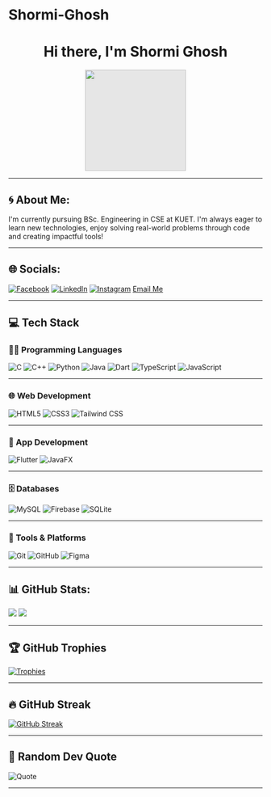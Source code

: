 # Shormi-Ghosh

<h1 align="center">Hi there, I'm Shormi Ghosh</h1>

<p align="center">
  <img style="display: block;-webkit-user-select: none;margin: auto;cursor: zoom-out;background-color: hsl(0, 0%, 90%);" src="https://ggj.s3.amazonaws.com/featured_image/2023/02/717432/ezgif-1-2d3c817495.gif" width="200">
</p>

---

## 🌀 About Me:
I'm currently pursuing BSc. Engineering in CSE at KUET. I'm always eager to learn new technologies, enjoy solving real-world problems through code and creating impactful tools!

---

## 🌐 Socials:

[![Facebook](https://img.shields.io/badge/Facebook-1877F2?style=for-the-badge&logo=facebook&logoColor=white)](https://www.facebook.com/shormi.ghosh.923)
[![LinkedIn](https://img.shields.io/badge/LinkedIn-0A66C2?style=for-the-badge&logo=linkedin&logoColor=white)](https://www.linkedin.com/in/shormi-ghosh-225112255/)
[![Instagram](https://img.shields.io/badge/Instagram-E4405F?style=for-the-badge&logo=instagram&logoColor=white)](https://www.instagram.com/shormi.__)
[Email Me](mailto:shormighosh111@gmail.com)

---

## 💻 Tech Stack

### 👨‍💻 Programming Languages
![C](https://img.shields.io/badge/C-00599C?style=flat&logo=c&logoColor=white)
![C++](https://img.shields.io/badge/C++-00599C?style=flat&logo=c%2B%2B&logoColor=white)
![Python](https://img.shields.io/badge/Python-3776AB?style=flat&logo=python&logoColor=white)
![Java](https://img.shields.io/badge/Java-ED8B00?style=flat&logo=java&logoColor=white)
![Dart](https://img.shields.io/badge/Dart-0175C2?style=flat&logo=dart&logoColor=white)
![TypeScript](https://img.shields.io/badge/TypeScript-007ACC?style=flat&logo=typescript&logoColor=white)
![JavaScript](https://img.shields.io/badge/JavaScript-F7DF1E?style=flat&logo=javascript&logoColor=black)

---

### 🌐 Web Development
![HTML5](https://img.shields.io/badge/HTML5-E34F26?style=flat&logo=html5&logoColor=white)
![CSS3](https://img.shields.io/badge/CSS3-1572B6?style=flat&logo=css3&logoColor=white)
![Tailwind CSS](https://img.shields.io/badge/Tailwind_CSS-38B2AC?style=flat&logo=tailwind-css&logoColor=white)

---

### 📱 App Development
![Flutter](https://img.shields.io/badge/Flutter-02569B?style=flat&logo=flutter&logoColor=white)
![JavaFX](https://img.shields.io/badge/JavaFX-512BD4?style=flat&logo=openjfx&logoColor=white)

---

### 🗄️ Databases
![MySQL](https://img.shields.io/badge/MySQL-4479A1?style=flat&logo=mysql&logoColor=white)
![Firebase](https://img.shields.io/badge/Firebase-FFCA28?style=flat&logo=firebase&logoColor=black)
![SQLite](https://img.shields.io/badge/SQLite-003B57?style=flat&logo=sqlite&logoColor=white)

---

### 🔧 Tools & Platforms
![Git](https://img.shields.io/badge/Git-F05032?style=flat&logo=git&logoColor=white)
![GitHub](https://img.shields.io/badge/GitHub-181717?style=flat&logo=github&logoColor=white)
![Figma](https://img.shields.io/badge/Figma-F24E1E?style=flat&logo=figma&logoColor=white)

---

## 📊 GitHub Stats:
![](https://github-readme-stats.vercel.app/api?username=ShormiGhosh&show_icons=true&theme=tokyonight)
![](https://github-readme-streak-stats.herokuapp.com/?user=ShormiGhosh&theme=tokyonight)

---


## 🏆 GitHub Trophies

[![Trophies](https://github-profile-trophy.vercel.app/?username=ShormiGhosh&theme=radical&no-frame=true&margin-w=15&column=7)](https://github.com/ryo-ma/github-profile-trophy)

---

## 🔥 GitHub Streak

[![GitHub Streak](https://github-readme-streak-stats.herokuapp.com/?user=ShormiGhosh&theme=radical)](https://git.io/streak-stats)

---

## 💬 Random Dev Quote

![Quote](https://quotes-github-readme.vercel.app/api?type=horizontal&theme=radical)

---
